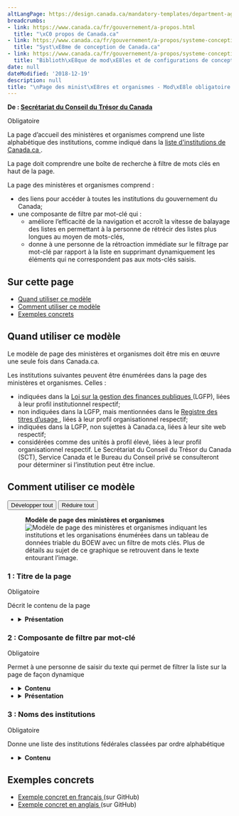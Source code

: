 ```yaml
---
altLangPage: https://design.canada.ca/mandatory-templates/department-agencies-page.html
breadcrumbs:
- link: https://www.canada.ca/fr/gouvernement/a-propos.html
  title: "\xC0 propos de Canada.ca"
- link: https://www.canada.ca/fr/gouvernement/a-propos/systeme-conception.html
  title: "Syst\xE8me de conception de Canada.ca"
- link: https://www.canada.ca/fr/gouvernement/a-propos/systeme-conception/bibliotheque-modeles.html
  title: "Biblioth\xE8que de mod\xE8les et de configurations de conception"
date: null
dateModified: '2018-12-19'
description: null
title: "\nPage des minist\xE8res et organismes - Mod\xE8le obligatoire de Canada.ca"
---
```



<div>
 <p class="gc-byline">
  <strong>
   De :
   <a href="https://www.canada.ca/fr/secretariat-conseil-tresor.html">
    Secrétariat du Conseil du Trésor du Canada
   </a>
  </strong>
 </p>
 <p>
  <span class="label label-danger">
   Obligatoire
  </span>
 </p>
 <p>
  La page d’accueil des ministères et organismes comprend une liste alphabétique des institutions, comme indiqué dans la
  <a href="https://www.canada.ca/fr/gouvernement/a-propos/systeme-conception/liste-institutions.html">
   liste d'institutions de Canada.ca
  </a>
  .
 </p>
 <p>
  La page doit comprendre une boîte de recherche à filtre de mots clés en haut de la page.
 </p>
 <p>
  La page des ministères et organismes comprend :
 </p>
 <ul>
  <li>
   des liens pour accéder à toutes les institutions du gouvernement du Canada;
  </li>
  <li>
   une composante de filtre par mot-clé qui :
   <ul>
    <li>
     améliore l’efficacité de la navigation et accroît la vitesse de balayage des listes en permettant à la personne de rétrécir des listes plus longues au moyen de mots-clés,
    </li>
    <li>
     donne à une personne de la rétroaction immédiate sur le filtrage par mot-clé par rapport à la liste en supprimant dynamiquement les éléments qui ne correspondent pas aux mots-clés saisis.
    </li>
   </ul>
  </li>
 </ul>
 <section>
  <h2>
   Sur cette page
  </h2>
  <ul>
   <li>
    <a href="#utilisation">
     Quand utiliser ce modèle
    </a>
   </li>
   <li>
    <a href="#specifications">
     Comment utiliser ce modèle
    </a>
   </li>
   <li>
    <a href="#exemples">
     Exemples concrets
    </a>
   </li>
  </ul>
 </section>
 <section>
  <h2 id="utilisation">
   Quand utiliser ce modèle
  </h2>
  <p>
   Le modèle de page des ministères et organismes doit être mis en œuvre une seule fois dans Canada.ca.
  </p>
  <p>
   Les institutions suivantes peuvent être énumérées dans la page des ministères et organismes. Celles :
  </p>
  <ul>
   <li>
    indiquées dans la
    <a href="http://laws-lois.justice.gc.ca/fra/lois/F-11/">
     Loi sur la gestion des finances publiques
    </a>
    (LGFP), liées à leur profil institutionnel respectif;
   </li>
   <li>
    non indiquées dans la LGFP, mais mentionnées dans le
    <a href="http://www.tbs-sct.gc.ca/hgw-cgf/oversight-surveillance/communications/fip-pcim/reg-fra.asp">
     Registre des titres d’usage
    </a>
    , liées à leur profil organisationnel respectif;
   </li>
   <li>
    indiquées dans la LGFP, non  sujettes à Canada.ca, liées à leur site web respectif;
   </li>
   <li>
    considérées comme des unités à profil élevé, liées à leur profil organisationnel respectif. Le Secrétariat du Conseil du Trésor du Canada (SCT), Service Canada et le Bureau du Conseil privé se consulteront pour déterminer si l’institution peut être inclue.
   </li>
  </ul>
 </section>
 <section>
  <h2 id="specifications">
   Comment utiliser ce modèle
  </h2>
  <div class="btn-group mrgn-bttm-sm">
   <button class="btn btn-default wb-toggle" data-toggle='{"selector": "details", "parent": "#template-elements", "type": "on"}' type="button">
    Développer tout
   </button>
   <button class="btn btn-default wb-toggle" data-toggle='{"selector": "details", "parent": "#template-elements", "type": "off"}' type="button">
    Réduire tout
   </button>
  </div>
  <div class="row">
   <div class="col-lg-6 pull-right">
    <figure class="mrgn-bttm-lg">
     <figcaption class="text-center">
      <b>
       Modèle de page des ministères et organismes
      </b>
     </figcaption>
     <img alt="Modèle de page des ministères et organismes indiquant les institutions et les organisations énumérées dans un tableau de données triable du BOEW avec un filtre de mots clés. Plus de détails au sujet de ce graphique se retrouvent dans le texte entourant l’image." class="full-width" src="../images/departments-and-agencies-fr.jpg"/>
    </figure>
   </div>
   <div class="col-lg-6 pull-left">
    <section id="template-elements">
     <section>
      <h3>
       1 : Titre de la page
      </h3>
      <p>
       <span class="label label-danger">
        Obligatoire
       </span>
      </p>
      <p>
       Décrit le contenu de la page
      </p>
      <ul class="list-unstyled">
       <li id="element2">
        <details class="mrgn-bttm-sm">
         <summary class="wb-toggle" data-toggle='{"print":"on"}'>
          <strong>
           Présentation
          </strong>
         </summary>
         <ul>
          <li>
           Le titre de la page doit être une balise H1 unique.
          </li>
          <li>
           Il doit être le premier élément de la page.
          </li>
         </ul>
        </details>
       </li>
      </ul>
     </section>
     <section>
      <h3>
       2 : Composante de filtre par mot-clé
      </h3>
      <p>
       <span class="label label-danger">
        Obligatoire
       </span>
      </p>
      <p>
       Permet à une personne de saisir du texte qui permet de filtrer la liste sur la page de façon dynamique
      </p>
      <ul class="list-unstyled">
       <li id="element3">
        <details class="mrgn-bttm-sm">
         <summary class="wb-toggle" data-toggle='{"print":"on"}'>
          <strong>
           Contenu
          </strong>
         </summary>
         <ul>
          <li>
           Elle doit être mise en œuvre en se servant des composantes pertinentes de la
           <abbr title="Boîte à outils de l’expérience Web">
            BOEW
           </abbr>
           .
          </li>
         </ul>
        </details>
       </li>
       <li id="element4">
        <details class="mrgn-bttm-sm">
         <summary class="wb-toggle" data-toggle='{"print":"on"}'>
          <strong>
           Présentation
          </strong>
         </summary>
         <ul>
          <li>
           Cette composante figure au-dessus de l’information filtrée.
          </li>
         </ul>
        </details>
       </li>
      </ul>
     </section>
     <section>
      <h3>
       3 : Noms des institutions
      </h3>
      <p>
       <span class="label label-danger">
        Obligatoire
       </span>
      </p>
      <p>
       Donne une liste des institutions fédérales classées par ordre alphabétique
      </p>
      <ul class="list-unstyled">
       <li id="element5">
        <details class="mrgn-bttm-sm">
         <summary class="wb-toggle" data-toggle='{"print":"on"}'>
          <strong>
           Contenu
          </strong>
         </summary>
         <ul>
          <li>
           Le nom d’affichage de l’institution est utilisé, comme indiqué dans la
           <a href="https://www.canada.ca/fr/gouvernement/a-propos/systeme-conception/liste-institutions.html">
            liste d'institutions de Canada.ca
           </a>
           .
          </li>
          <li>
           Des acronymes sont fournis de façon adjacente au nom d’affichage.
          </li>
         </ul>
        </details>
       </li>
      </ul>
     </section>
    </section>
   </div>
  </div>
 </section>
 <section>
  <h2 id="exemples">
   Exemples concrets
  </h2>
  <ul>
   <li>
    <a href="https://github.com/wet-boew/GCWeb/blob/master/templates/dept-fr.html">
     Exemple concret en français
    </a>
    (sur GitHub)
   </li>
   <li>
    <a href="https://github.com/wet-boew/GCWeb/blob/master/templates/dept-en.html">
     Exemple concret en anglais
    </a>
    (sur GitHub)
   </li>
  </ul>
 </section>
</div>





